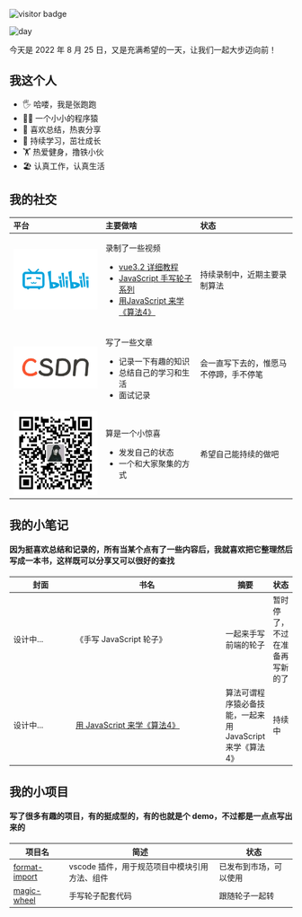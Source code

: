 <img
  src="https://visitor-badge.glitch.me/badge?page_id=zhangpaopao0609"
  alt="visitor badge"
/>

<img
  src="https://media.giphy.com/media/Grwq4Z2Q41bVbAQJc5/giphy.gif"
  width="140"
  alt="day"
/>

<div style="display: flex; align-items: center">
  今天是 2022 年 8 月 25 日，又是充满希望的一天，让我们一起大步迈向前！
</div>

<div>
  <h2>我这个人</h2>
  <ul>
    <li>🖐️ 哈喽，我是张跑跑</li>
    <li>👨‍💻 一个小小的程序猿</li>
    <li>📝 喜欢总结，热衷分享</li>
    <li>🌱 持续学习，茁壮成长</li>
    <li>🏋️ 热爱健身，撸铁小伙</li>
    <li>🏖️ 认真工作，认真生活</li>
  </ul>
</div>

<div>
  <h2>我的社交</h2>
  <table>
    <thead align="left">
      <tr>
        <th width="150">平台</th>
        <th>主要做啥</th>
        <th>状态</th>
      </tr>
    </thead>
    <tbody>
      <tr>
        <td>
          <a href="https://space.bilibili.com/1886509243" target="_blank">
            <img
              style="width: 100%"
              src="./src/img/social/bilibili.jpeg"
              alt="bilibili"
            />
          </a>
        </td>
        <td>
          <p>录制了一些视频</p>
          <ul>
            <li>
              <a
                href="https://space.bilibili.com/1886509243/channel/collectiondetail?sid=77008&ctype=0"
                target="_blank"
                >vue3.2 详细教程</a
              >
            </li>
            <li>
              <a
                href="https://space.bilibili.com/1886509243/channel/collectiondetail?sid=104738&ctype=0"
                target="_blank"
                >JavaScript 手写轮子系列</a
              >
            </li>
            <li>
              <a
                href="https://space.bilibili.com/1886509243/channel/collectiondetail?sid=607494&ctype=0"
                target="_blank"
                >用JavaScript 来学《算法4》</a
              >
            </li>
          </ul>
        </td>
        <td>持续录制中，近期主要录制算法</td>
      </tr>
      <tr>
        <td>
          <a href="https://arrow.blog.csdn.net/" target="_blank">
            <img
              style="width: 100%"
              src="./src/img/social/csdn.webp"
              alt="csdn"
            />
          </a>
        </td>
        <td>
          <p>写了一些文章</p>
          <ul>
            <li>记录一下有趣的知识</li>
            <li>总结自己的学习和生活</li>
            <li>面试记录</li>
          </ul>
        </td>
        <td>会一直写下去的，惟愿马不停蹄，手不停笔</td>
      </tr>
      <tr>
        <td>
          <a href="#" target="_blank">
            <img style="width: 100%" src="./src/img/social/gzh.jpg" alt="gzh" />
          </a>
        </td>
        <td>
          <p>算是一个小惊喜</p>
          <ul>
            <li>发发自己的状态</li>
            <li>一个和大家聚集的方式</li>
          </ul>
        </td>
        <td>希望自己能持续的做吧</td>
      </tr>
    </tbody>
  </table>
</div>

<div>
  <h2>我的小笔记</h2>
  <h4>
    因为挺喜欢总结和记录的，所有当某个点有了一些内容后，我就喜欢把它整理然后写成一本书，这样既可以分享又可以很好的查找
  </h4>
  <table>
    <thead align="center">
      <tr>
        <th width="100">封面</th>
        <th width="260">书名</th>
        <th>摘要</th>
        <th>状态</th>
      </tr>
    </thead>
    <tbody>
      <tr>
        <td>设计中...</td>
        <td>《手写 JavaScript 轮子》</td>
        <td>一起来手写前端的轮子</td>
        <td>暂时停了，不过在准备再写新的了</td>
      </tr>
      <tr>
        <td>设计中...</td>
        <td>
          <a href="https://alg.linlove.cn/" target="_blank"
            >用 JavaScript 来学《算法4》</a
          >
        </td>
        <td>算法可谓程序猿必备技能，一起来用 JavaScript 来学《算法4》</td>
        <td>持续中</td>
      </tr>
    </tbody>
  </table>
</div>

<div>
  <h2>我的小项目</h2>
  <h4>
    写了很多有趣的项目，有的挺成型的，有的也就是个 demo，不过都是一点点写出来的
  </h4>
  <table>
    <thead align="center">
      <tr>
        <th>项目名</th>
        <th>简述</th>
        <th>状态</th>
      </tr>
    </thead>
    <tbody>
      <tr>
        <td>
          <a
            href="https://github.com/zhangpaopao0609/format-import"
            target="_blank"
            >format-import</a
          >
        </td>
        <td>vscode 插件，用于规范项目中模块引用方法、组件</td>
        <td>已发布到市场，可以使用</td>
      </tr>
      <tr>
        <td>
          <a
            href="https://github.com/zhangpaopao0609/magic-wheel"
            target="_blank"
            >magic-wheel</a
          >
        </td>
        <td>手写轮子配套代码</td>
        <td>跟随轮子一起转</td>
      </tr>
    </tbody>
  </table>
</div>
